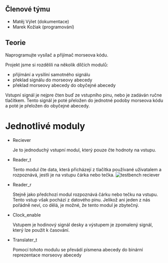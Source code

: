 ## Členové týmu
- Matěj Výlet (dokumentace)
- Marek Kožiak (programování)

## Teorie

Naprogramujte vysílač a přijímač morseova kódu.

Projekt jsme si rozdělili na několik dílčích modulů: 
- přijímání a vysílíní samotného signálu
- překlad signálu do morseovy abecedy
- překlad morseovy abecedy do obyčejné abecedy

Vstupní signál je nejpre čten buď ze vstupního pinu, nebo je zadáván ručne tlačítkem. Tento signál je poté přeložen do jednotné podoby morseova kódu a poté je přeložen do obyčejné abecedy. 

# Jednotlivé moduly

- Reciever

  Je to jednoduchý vstupní modul, který pouze čte hodnoty na vstupu.
  
- Reader_t

  Tento modul čte data, která přicházejí z tlačítka používané uživatalem a rozpoznává, jestli je na vstupu čárka nebo tečka.
  ![testbench reciever](https://user-images.githubusercontent.com/124773189/235714979-1fd64dcf-fe9d-457f-9590-126826809882.png)
  
- Reader_r
  
  Stejně jako předchozí modul rozpoznává čárku nebo tečku na vstupu. Tento vstup však pochází z datového pinu. Jelikož ani jeden z nás pořádně neví, co dělá, je možné, že tento modul je zbytečný.
  
- Clock_enable

  Vstupem je hodinový signál desky a výstupem je zpomalený signál, který lze použít k časování.
  
- Translater_t

  Pomocí tohoto modulu se převádí písmena abecedy do binární reprezentace morseovy abecedy
  









